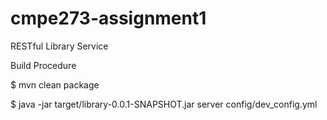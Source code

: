 cmpe273-assignment1
===================
RESTful Library Service

Build Procedure

$ mvn clean package

$ java -jar target/library-0.0.1-SNAPSHOT.jar server config/dev_config.yml

